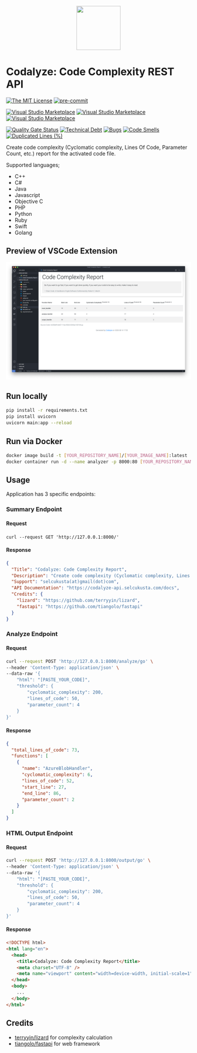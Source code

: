 <p align="center">
  <img width="120" height="120" src="https://selcukusta.com/images/extension-logo.png">
</p>

# Codalyze: Code Complexity REST API

[![The MIT License](https://flat.badgen.net/badge/license/MIT/orange)](http://opensource.org/licenses/MIT)
[![pre-commit](https://img.shields.io/badge/pre--commit-enabled-brightgreen?logo=pre-commit&logoColor=white)](https://github.com/selcukusta/code-analyzer)

[![Visual Studio Marketplace](https://vsmarketplacebadge.apphb.com/version/selcuk-usta.code-complexity-report-generator.svg)](https://marketplace.visualstudio.com/items?itemName=selcuk-usta.code-complexity-report-generator)
[![Visual Studio Marketplace](https://vsmarketplacebadge.apphb.com/downloads-short/selcuk-usta.code-complexity-report-generator.svg)](https://marketplace.visualstudio.com/items?itemName=selcuk-usta.code-complexity-report-generator)
[![Visual Studio Marketplace](https://vsmarketplacebadge.apphb.com/installs-short/selcuk-usta.code-complexity-report-generator.svg)](https://marketplace.visualstudio.com/items?itemName=selcuk-usta.code-complexity-report-generator)

[![Quality Gate Status](https://sonarcloud.io/api/project_badges/measure?project=selcukusta_codalyze-rest-api&metric=alert_status)](https://sonarcloud.io/dashboard?id=selcukusta_codalyze-rest-api)
[![Technical Debt](https://sonarcloud.io/api/project_badges/measure?project=selcukusta_codalyze-rest-api&metric=sqale_index)](https://sonarcloud.io/dashboard?id=selcukusta_codalyze-rest-api)
[![Bugs](https://sonarcloud.io/api/project_badges/measure?project=selcukusta_codalyze-rest-api&metric=bugs)](https://sonarcloud.io/dashboard?id=selcukusta_codalyze-rest-api)
[![Code Smells](https://sonarcloud.io/api/project_badges/measure?project=selcukusta_codalyze-rest-api&metric=code_smells)](https://sonarcloud.io/dashboard?id=selcukusta_codalyze-rest-api)
[![Duplicated Lines (%)](https://sonarcloud.io/api/project_badges/measure?project=selcukusta_codalyze-rest-api&metric=duplicated_lines_density)](https://sonarcloud.io/dashboard?id=selcukusta_codalyze-rest-api)

Create code complexity (Cyclomatic complexity, Lines Of Code, Parameter Count, etc.) report for the activated code file.

Supported languages;

- C++
- C#
- Java
- Javascript
- Objective C
- PHP
- Python
- Ruby
- Swift
- Golang

## Preview of VSCode Extension

![VSCode Extension Preview](.github/images/preview.png)

## Run locally

```bash
pip install -r requirements.txt
pip install uvicorn
uvicorn main:app --reload
```

## Run via Docker

```bash
docker image build -t [YOUR_REPOSITORY_NAME]/[YOUR_IMAGE_NAME]:latest .
docker container run -d --name analyzer -p 8000:80 [YOUR_REPOSITORY_NAME]/[YOUR_IMAGE_NAME]:latest
```

## Usage

Application has 3 specific endpoints:

### Summary Endpoint

#### Request

`curl --request GET 'http://127.0.0.1:8000/'`

#### Response

```json
{
  "Title": "Codalyze: Code Complexity Report",
  "Description": "Create code complexity (Cyclomatic complexity, Lines Of Code, Parameter Count, etc.) report for the activated code file.",
  "Support": "selcukusta(at)gmail(dot)com",
  "API Documentation": "https://codalyze-api.selcukusta.com/docs",
  "Credits": {
    "lizard": "https://github.com/terryyin/lizard",
    "fastapi": "https://github.com/tiangolo/fastapi"
  }
}
```

### Analyze Endpoint

#### Request

```bash
curl --request POST 'http://127.0.0.1:8000/analyze/go' \
--header 'Content-Type: application/json' \
--data-raw '{
    "html": "[PASTE_YOUR_CODE]",
    "threshold": {
        "cyclomatic_complexity": 200,
        "lines_of_code": 50,
        "parameter_count": 4
    }
}'
```

#### Response

```json
{
  "total_lines_of_code": 73,
  "functions": [
    {
      "name": "AzureBlobHandler",
      "cyclomatic_complexity": 6,
      "lines_of_code": 52,
      "start_line": 27,
      "end_line": 86,
      "parameter_count": 2
    }
  ]
}
```

### HTML Output Endpoint

#### Request

```bash
curl --request POST 'http://127.0.0.1:8000/output/go' \
--header 'Content-Type: application/json' \
--data-raw '{
    "html": "[PASTE_YOUR_CODE]",
    "threshold": {
        "cyclomatic_complexity": 200,
        "lines_of_code": 50,
        "parameter_count": 4
    }
}'
```

#### Response

```html
<!DOCTYPE html>
<html lang="en">
  <head>
    <title>Codalyze: Code Complexity Report</title>
    <meta charset="UTF-8" />
    <meta name="viewport" content="width=device-width, initial-scale=1" />
  </head>
  <body>
    ...
  </body>
</html>
```

## Credits

- [terryyin/lizard](https://github.com/terryyin/lizard) for complexity calculation
- [tiangolo/fastapi](https://github.com/tiangolo/fastapi) for web framework
